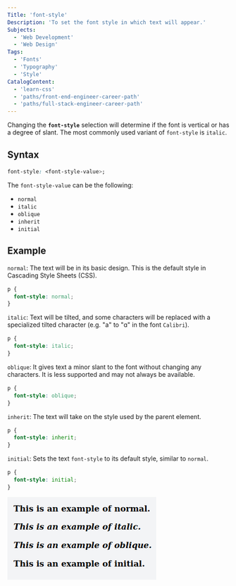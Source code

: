 ```yaml
---
Title: 'font-style'
Description: 'To set the font style in which text will appear.'
Subjects:
  - 'Web Development'
  - 'Web Design'
Tags:
  - 'Fonts'
  - 'Typography'
  - 'Style'
CatalogContent:
  - 'learn-css'
  - 'paths/front-end-engineer-career-path'
  - 'paths/full-stack-engineer-career-path'
---
```


Changing the **`font-style`** selection will determine if the font is vertical or has a degree of slant. The most commonly used variant of `font-style` is `italic`.

## Syntax

```css
font-style: <font-style-value>;
```

The `font-style-value` can be the following:

- `normal`
- `italic`
- `oblique`
- `inherit`
- `initial`

## Example

`normal`: The text will be in its basic design. This is the default style in Cascading Style Sheets (CSS).

```css
p {
  font-style: normal;
}
```

`italic`: Text will be tilted, and some characters will be replaced with a specialized tilted character (e.g. "a" to "ɑ" in the font `Calibri`).

```css
p {
  font-style: italic;
}
```

`oblique`: It gives text a minor slant to the font without changing any characters. It is less supported and may not always be available.

```css
p {
  font-style: oblique;
}
```

`inherit`: The text will take on the style used by the parent element.

```css
p {
  font-style: inherit;
}
```

`initial`: Sets the text `font-style` to its default style, similar to `normal`.

```css
p {
  font-style: initial;
}
```

![Different variants of the font-style attribute](https://raw.githubusercontent.com/Codecademy/docs/main/media/font-styles-example.png)
